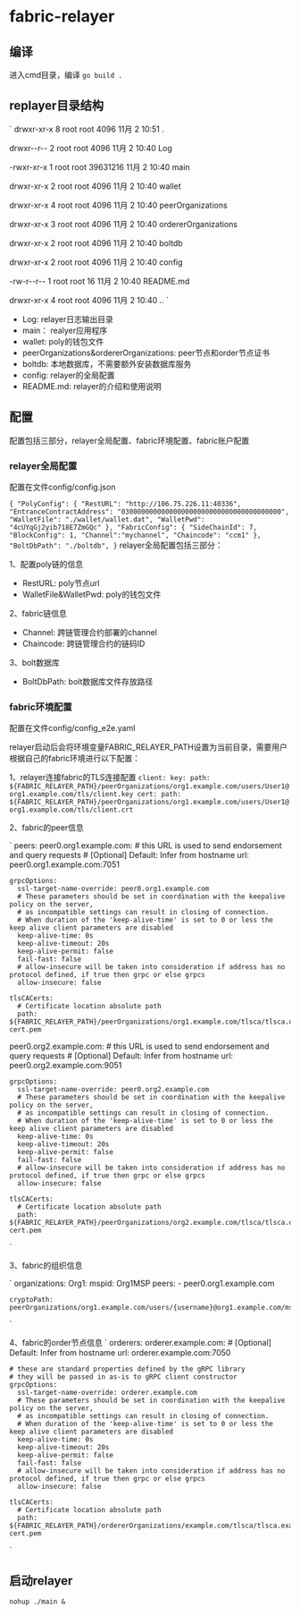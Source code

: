 # fabric-relayer

## 编译

进入cmd目录，编译
`
go build .
`

## replayer目录结构
`
drwxr-xr-x 8 root root     4096 11月  2 10:51 .

drwxr--r-- 2 root root     4096 11月  2 10:40 Log

-rwxr-xr-x 1 root root 39631216 11月  2 10:40 main

drwxr-xr-x 2 root root     4096 11月  2 10:40 wallet

drwxr-xr-x 4 root root     4096 11月  2 10:40 peerOrganizations

drwxr-xr-x 3 root root     4096 11月  2 10:40 ordererOrganizations

drwxr-xr-x 2 root root     4096 11月  2 10:40 boltdb

drwxr-xr-x 2 root root     4096 11月  2 10:40 config

-rw-r--r-- 1 root root       16 11月  2 10:40 README.md

drwxr-xr-x 4 root root     4096 11月  2 10:40 ..
`
+ Log: relayer日志输出目录
+ main： realyer应用程序
+ wallet: poly的钱包文件
+ peerOrganizations&ordererOrganizations: peer节点和order节点证书
+ boltdb: 本地数据库，不需要额外安装数据库服务
+ config: relayer的全局配置
+ README.md: relayer的介绍和使用说明

## 配置

配置包括三部分，relayer全局配置、fabric环境配置、fabric账户配置

### relayer全局配置

配置在文件config/config.json

`
{
  "PolyConfig": {
    "RestURL": "http://106.75.226.11:40336",
    "EntranceContractAddress": "0300000000000000000000000000000000000000",
    "WalletFile": "./wallet/wallet.dat",
    "WalletPwd": "4cUYqGj2yib718E7ZmGQc"
  },
  "FabricConfig": {
    "SideChainId": 7,
    "BlockConfig": 1,
    "Channel":"mychannel",
    "Chaincode": "ccm1"
  },
  "BoltDbPath": "./boltdb",
}
`
relayer全局配置包括三部分：

1、配置poly链的信息

+ RestURL: poly节点url
+ WalletFile&WalletPwd: poly的钱包文件

2、fabric链信息

+ Channel: 跨链管理合约部署的channel
+ Chaincode: 跨链管理合约的链码ID

3、bolt数据库
+ BoltDbPath: bolt数据库文件存放路径

### fabric环境配置

配置在文件config/config_e2e.yaml

relayer启动后会将环境变量FABRIC_RELAYER_PATH设置为当前目录，需要用户根据自己的fabric环境进行以下配置：

1、relayer连接fabric的TLS连接配置
`
    client:
      key:
        path: ${FABRIC_RELAYER_PATH}/peerOrganizations/org1.example.com/users/User1@org1.example.com/tls/client.key
      cert:
        path: ${FABRIC_RELAYER_PATH}/peerOrganizations/org1.example.com/users/User1@org1.example.com/tls/client.crt
`

2、fabric的peer信息

`
peers:
  peer0.org1.example.com:
    # this URL is used to send endorsement and query requests
    # [Optional] Default: Infer from hostname
    url: peer0.org1.example.com:7051

    grpcOptions:
      ssl-target-name-override: peer0.org1.example.com
      # These parameters should be set in coordination with the keepalive policy on the server,
      # as incompatible settings can result in closing of connection.
      # When duration of the 'keep-alive-time' is set to 0 or less the keep alive client parameters are disabled
      keep-alive-time: 0s
      keep-alive-timeout: 20s
      keep-alive-permit: false
      fail-fast: false
      # allow-insecure will be taken into consideration if address has no protocol defined, if true then grpc or else grpcs
      allow-insecure: false

    tlsCACerts:
      # Certificate location absolute path
      path: ${FABRIC_RELAYER_PATH}/peerOrganizations/org1.example.com/tlsca/tlsca.org1.example.com-cert.pem

  peer0.org2.example.com:
    # this URL is used to send endorsement and query requests
    # [Optional] Default: Infer from hostname
    url: peer0.org2.example.com:9051

    grpcOptions:
      ssl-target-name-override: peer0.org2.example.com
      # These parameters should be set in coordination with the keepalive policy on the server,
      # as incompatible settings can result in closing of connection.
      # When duration of the 'keep-alive-time' is set to 0 or less the keep alive client parameters are disabled
      keep-alive-time: 0s
      keep-alive-timeout: 20s
      keep-alive-permit: false
      fail-fast: false
      # allow-insecure will be taken into consideration if address has no protocol defined, if true then grpc or else grpcs
      allow-insecure: false

    tlsCACerts:
      # Certificate location absolute path
      path: ${FABRIC_RELAYER_PATH}/peerOrganizations/org2.example.com/tlsca/tlsca.org2.example.com-cert.pem
`

3、fabric的组织信息

`
organizations:
  Org1:
    mspid: Org1MSP
    peers:
      - peer0.org1.example.com

    cryptoPath:  peerOrganizations/org1.example.com/users/{username}@org1.example.com/msp

`

4、fabric的order节点信息
`
orderers:
  orderer.example.com:
    # [Optional] Default: Infer from hostname
    url: orderer.example.com:7050

    # these are standard properties defined by the gRPC library
    # they will be passed in as-is to gRPC client constructor
    grpcOptions:
      ssl-target-name-override: orderer.example.com
      # These parameters should be set in coordination with the keepalive policy on the server,
      # as incompatible settings can result in closing of connection.
      # When duration of the 'keep-alive-time' is set to 0 or less the keep alive client parameters are disabled
      keep-alive-time: 0s
      keep-alive-timeout: 20s
      keep-alive-permit: false
      fail-fast: false
      # allow-insecure will be taken into consideration if address has no protocol defined, if true then grpc or else grpcs
      allow-insecure: false

    tlsCACerts:
      # Certificate location absolute path
      path: ${FABRIC_RELAYER_PATH}/ordererOrganizations/example.com/tlsca/tlsca.example.com-cert.pem
`


## 启动relayer

`
nohup ./main &
`